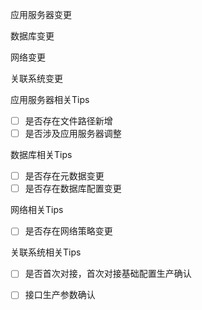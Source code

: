 应用服务器变更

数据库变更

网络变更

关联系统变更



应用服务器相关Tips

- [ ] 是否存在文件路径新增
- [ ] 是否涉及应用服务器调整

数据库相关Tips

- [ ] 是否存在元数据变更
- [ ] 是否存在数据库配置变更

网络相关Tips

- [ ] 是否存在网络策略变更

关联系统相关Tips

- [ ] 是否首次对接，首次对接基础配置生产确认

- [ ] 接口生产参数确认